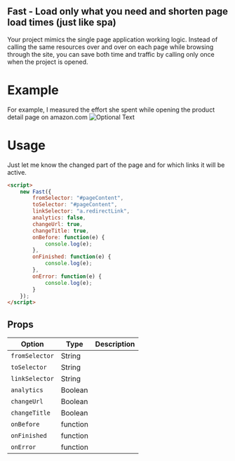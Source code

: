 ## Fast - Load only what you need and shorten page load times (just like spa)

Your project mimics the single page application working logic.
Instead of calling the same resources over and over on each page while browsing through the site, you can save both time and traffic by calling only once when the project is opened.

# Example

For example, I measured the effort she spent while opening the product detail page on amazon.com
![Optional Text](../master/ss.png)

# Usage

Just let me know the changed part of the page and for which links it will be active.

```html
<script>
    new Fast({
        fromSelector: "#pageContent",
        toSelector: "#pageContent",
        linkSelector: "a.redirectLink",
        analytics: false,
        changeUrl: true,
        changeTitle: true,
        onBefore: function(e) {
            console.log(e);
        },
        onFinished: function(e) {
            console.log(e);
        },
        onError: function(e) {
            console.log(e);
        }
    });
</script>
```


## Props

| Option             | Type         | Description                                    |
| ------------------ | ------------ | ---------------------------------------------- |
| `fromSelector`     | String       |  |
| `toSelector`       | String       |  |
| `linkSelector`     | String       |  |
| `analytics`        | Boolean      |  |
| `changeUrl`        | Boolean      |  |
| `changeTitle`      | Boolean      |  |
| `onBefore`         | function     |  |
| `onFinished`       | function     |  |
| `onError`          | function     |  |
